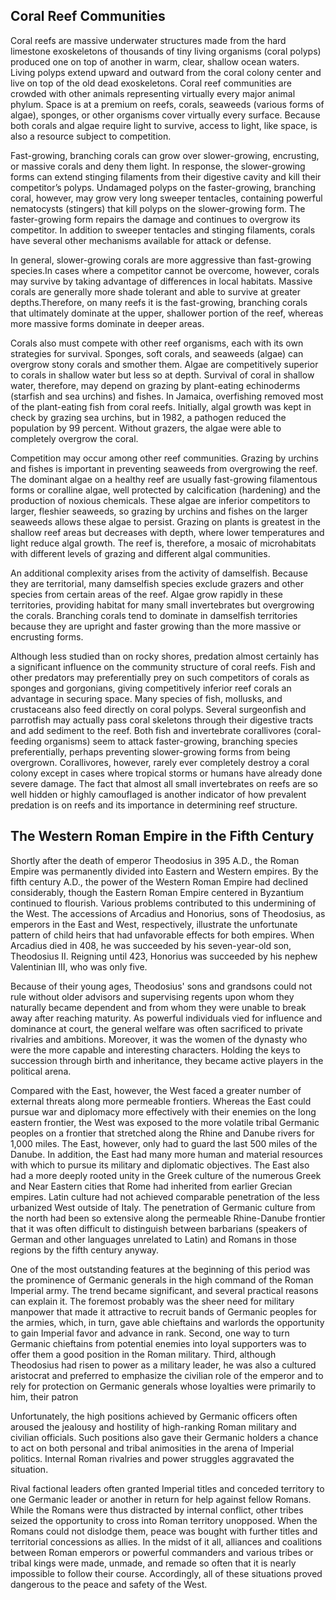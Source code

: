 ## Coral Reef Communities

Coral reefs are massive underwater structures made from the hard limestone exoskeletons of thousands of tiny living organisms (coral polyps) produced one on top of another in warm, clear, shallow ocean waters. Living polyps extend upward and outward from the coral colony center and live on top of the old dead exoskeletons. Coral reef communities are crowded with other animals representing virtually every major animal phylum. Space is at a premium on reefs, corals, seaweeds (various forms of algae), sponges, or other organisms cover virtually every surface. Because both corals and algae require light to survive, access to light, like space, is also a resource subject to competition.

Fast-growing, branching corals can grow over slower-growing, encrusting, or massive corals and deny them light. In response, the slower-growing forms can extend stinging filaments from their digestive cavity and kill their competitor’s polyps. Undamaged polyps on the faster-growing, branching coral, however, may grow very long sweeper tentacles, containing powerful nematocysts (stingers) that kill polyps on the slower-growing form. The faster-growing form repairs the damage and continues to overgrow its competitor. In addition to sweeper tentacles and stinging filaments, corals have several other mechanisms available for attack or defense.

In general, slower-growing corals are more aggressive than fast-growing species.In cases where a competitor cannot be overcome, however, corals may survive by taking advantage of differences in local habitats. Massive corals are generally more shade tolerant and able to survive at greater depths.Therefore, on many reefs it is the fast-growing, branching corals that ultimately dominate at the upper, shallower portion of the reef, whereas more massive forms dominate in deeper areas.

Corals also must compete with other reef organisms, each with its own strategies for survival. Sponges, soft corals, and seaweeds (algae) can overgrow stony corals and smother them. Algae are competitively superior to corals in shallow water but less so at depth. Survival of coral in shallow water, therefore, may depend on grazing by plant-eating echinoderms (starfish and sea urchins) and fishes. In Jamaica, overfishing removed most of the plant-eating fish from coral reefs. Initially, algal growth was kept in check by grazing sea urchins, but in 1982, a pathogen reduced the population by 99 percent. Without grazers, the algae were able to completely overgrow the coral.

Competition may occur among other reef communities. Grazing by urchins and fishes is important in preventing seaweeds from overgrowing the reef. The dominant algae on a healthy reef are usually fast-growing filamentous forms or coralline algae, well protected by calcification (hardening) and the production of noxious chemicals. These algae are inferior competitors to larger, fleshier seaweeds, so grazing by urchins and fishes on the larger seaweeds allows these algae to persist. Grazing on plants is greatest in the shallow reef areas but decreases with depth, where lower temperatures and light reduce algal growth. The reef is, therefore, a mosaic of microhabitats with different levels of grazing and different algal communities.

An additional complexity arises from the activity of damselfish. Because they are territorial, many damselfish species exclude grazers and other species from certain areas of the reef. Algae grow rapidly in these territories, providing habitat for many small invertebrates but overgrowing the corals. Branching corals tend to dominate in damselfish territories because they are upright and faster growing than the more massive or encrusting forms.

Although less studied than on rocky shores, predation almost certainly has a significant influence on the community structure of coral reefs. Fish and other predators may preferentially prey on such competitors of corals as sponges and gorgonians, giving competitively inferior reef corals an advantage in securing space. Many species of fish, mollusks, and crustaceans also feed directly on coral polyps. Several surgeonfish and parrotfish may actually pass coral skeletons through their digestive tracts and add sediment to the reef. Both fish and invertebrate corallivores (coral-feeding organisms) seem to attack faster-growing, branching species preferentially, perhaps preventing slower-growing forms from being overgrown. Corallivores, however, rarely ever completely destroy a coral colony except in cases where tropical storms or humans have already done severe damage. The fact that almost all small invertebrates on reefs are so well hidden or highly camouflaged is another indicator of how prevalent predation is on reefs and its importance in determining reef structure.

## The Western Roman Empire in the Fifth Century

Shortly after the death of emperor Theodosius in 395 A.D., the Roman Empire was permanently divided into Eastern and Western empires. By the fifth century A.D., the power of the Western Roman Empire had declined considerably, though the Eastern Roman Empire centered in Byzantium continued to flourish. Various problems contributed to this undermining of the West. The accessions of Arcadius and Honorius, sons of Theodosius, as emperors in the East and West, respectively, illustrate the unfortunate pattern of child heirs that had unfavorable effects for both empires. When Arcadius died in 408, he was succeeded by his seven-year-old son, Theodosius II. Reigning until 423, Honorius was succeeded by his nephew Valentinian III, who was only five.

Because of their young ages, Theodosius' sons and grandsons could not rule without older advisors and supervising regents upon whom they naturally became dependent and from whom they were unable to break away after reaching maturity. As powerful individuals vied for influence and dominance at court, the general welfare was often sacrificed to private rivalries and ambitions. Moreover, it was the women of the dynasty who were the more capable and interesting characters. Holding the keys to succession through birth and inheritance, they became active players in the political arena.

Compared with the East, however, the West faced a greater number of external threats along more permeable frontiers. Whereas the East could pursue war and diplomacy more effectively with their enemies on the long eastern frontier, the West was exposed to the more volatile tribal Germanic peoples on a frontier that stretched along the Rhine and Danube rivers for 1,000 miles. The East, however, only had to guard the last 500 miles of the Danube. In addition, the East had many more human and material resources with which to pursue its military and diplomatic objectives. The East also had a more deeply rooted unity in the Greek culture of the numerous Greek and Near Eastern cities that Rome had inherited from earlier Grecian empires. Latin culture had not achieved comparable penetration of the less urbanized West outside of Italy. The penetration of Germanic culture from the north had been so extensive along the permeable Rhine-Danube frontier that it was often difficult to distinguish between barbarians (speakers of German and other languages unrelated to Latin) and Romans in those regions by the fifth century anyway.

One of the most outstanding features at the beginning of this period was the prominence of Germanic generals in the high command of the Roman Imperial army. The trend became significant, and several practical reasons can explain it. The foremost probably was the sheer need for military manpower that made it attractive to recruit bands of Germanic peoples for the armies, which, in turn, gave able chieftains and warlords the opportunity to gain Imperial favor and advance in rank. Second, one way to turn Germanic chieftains from potential enemies into loyal supporters was to offer them a good position in the Roman military. Third, although Theodosius had risen to power as a military leader, he was also a cultured aristocrat and preferred to emphasize the civilian role of the emperor and to rely for protection on Germanic generals whose loyalties were primarily to him, their patron

Unfortunately, the high positions achieved by Germanic officers often aroused the jealousy and hostility of high-ranking Roman military and civilian officials. Such positions also gave their Germanic holders a chance to act on both personal and tribal animosities in the arena of Imperial politics. Internal Roman rivalries and power struggles aggravated the situation.

Rival factional leaders often granted Imperial titles and conceded territory to one Germanic leader or another in return for help against fellow Romans. While the Romans were thus distracted by internal conflict, other tribes seized the opportunity to cross into Roman territory unopposed. When the Romans could not dislodge them, peace was bought with further titles and territorial concessions as allies. In the midst of it all, alliances and coalitions between Roman emperors or powerful commanders and various tribes or tribal kings were made, unmade, and remade so often that it is nearly impossible to follow their course. Accordingly, all of these situations proved dangerous to the peace and safety of the West.